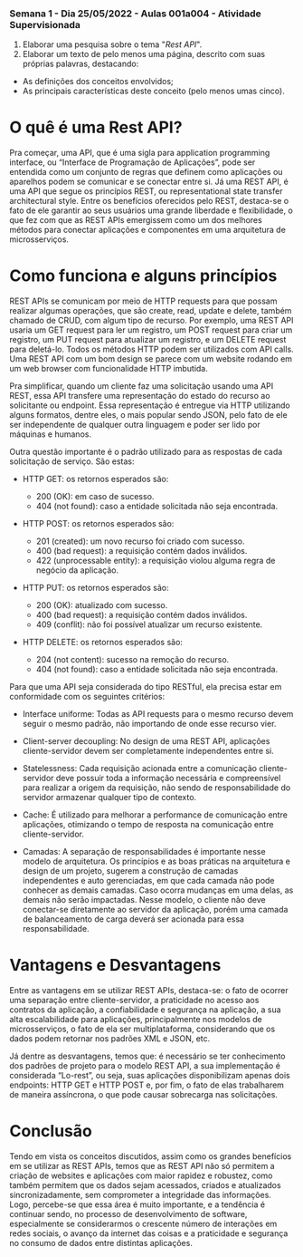 ### Semana 1 - Dia 25/05/2022 - Aulas 001a004 - Atividade Supervisionada


1. Elaborar uma pesquisa sobre o tema "_Rest API_".
2. Elaborar um texto de pelo menos uma página, descrito com suas próprias palavras, destacando:
* As definições dos conceitos envolvidos;
* As principais características deste conceito (pelo menos umas cinco).

# O quê é uma Rest API?

Pra começar, uma API, que é uma sigla para application programming interface, ou “Interface de Programação de Aplicações”, pode ser entendida como um conjunto de regras que definem como aplicações ou aparelhos podem se comunicar e se conectar entre si. Já uma REST API, é uma API que segue os princípios REST, ou representational state transfer architectural style. Entre os benefícios oferecidos pelo REST, destaca-se o fato de ele garantir ao seus usuários uma grande liberdade e flexibilidade, o que fez com que as REST APIs emergissem como um dos melhores métodos para conectar aplicações e componentes em uma arquitetura de microsserviços.

# Como funciona e alguns princípios

REST APIs se comunicam por meio de HTTP requests para que possam realizar algumas operações, que são create, read, update e delete, também chamado de CRUD, com algum tipo de recurso. Por exemplo, uma REST API usaria um GET request para ler um registro, um POST request para criar um registro, um PUT request para atualizar um registro, e um DELETE request para deletá-lo. Todos os métodos HTTP podem ser utilizados com API calls. Uma REST API com um bom design se parece com um website rodando em um web browser com funcionalidade HTTP imbutida.

Pra simplificar, quando um cliente faz uma solicitação usando uma API REST, essa API transfere uma representação do estado do recurso ao solicitante ou endpoint. Essa representação é entregue via HTTP utilizando alguns formatos, dentre eles, o mais popular sendo JSON, pelo fato de ele ser independente de qualquer outra linguagem e poder ser lido por máquinas e humanos. 

Outra questão importante é o padrão utilizado para as respostas de cada solicitação de serviço. São estas:

- HTTP GET: os retornos esperados são:

   - 200 (OK): em caso de sucesso.
   - 404 (not found): caso a entidade solicitada não seja encontrada.

- HTTP POST: os retornos esperados são:

   - 201 (created): um novo recurso foi criado com sucesso.
   - 400 (bad request): a requisição contém dados inválidos.
   - 422 (unprocessable entity): a requisição violou alguma regra de negócio da aplicação.

- HTTP PUT: os retornos esperados são:

   - 200 (OK): atualizado com sucesso.
   - 400 (bad request): a requisição contém dados inválidos.
   - 409 (conflit): não foi possível atualizar um recurso existente.

- HTTP DELETE: os retornos esperados são:

   - 204 (not content): sucesso na remoção do recurso.
   - 404 (not found): caso a entidade solicitada não seja encontrada.

Para que uma API seja considerada do tipo RESTful, ela precisa estar em conformidade com os seguintes critérios:

- Interface uniforme: Todas as API requests para o mesmo recurso devem seguir o mesmo padrão, não importando de onde esse recurso vier.

- Client-server decoupling: No design de uma REST API, aplicações cliente-servidor devem ser completamente independentes entre si.

- Statelessness: Cada requisição acionada entre a comunicação cliente-servidor deve possuir toda a informação necessária e compreensível para realizar a origem da requisição, não sendo de responsabilidade do servidor armazenar qualquer tipo de contexto.

- Cache: É utilizado para melhorar a performance de comunicação entre aplicações, otimizando o tempo de resposta na comunicação entre cliente-servidor.

- Camadas: A separação de responsabilidades é importante nesse modelo de arquitetura. Os princípios e as boas práticas na arquitetura e design de um projeto, sugerem a construção de camadas independentes e auto gerenciadas, em que cada camada não pode conhecer as demais camadas. Caso ocorra mudanças em uma delas, as demais não serão impactadas. Nesse modelo, o cliente não deve conectar-se diretamente ao servidor da aplicação, porém uma camada de balanceamento de carga deverá ser acionada para essa responsabilidade.

# Vantagens e Desvantagens

Entre as vantagens em se utilizar REST APIs, destaca-se: o fato de ocorrer uma separação entre cliente-servidor, a praticidade no acesso aos contratos da aplicação, a confiabilidade e segurança na aplicação, a sua alta escalabilidade para aplicações, principalmente nos modelos de microsserviços, o fato de ela ser multiplataforma, considerando que os dados podem retornar nos padrões XML e JSON, etc.

Já dentre as desvantagens, temos que: é necessário se ter conhecimento dos padrões de projeto para o modelo REST API, a sua implementação é considerada “Lo-rest”, ou seja, suas aplicações disponibilizam apenas dois endpoints: HTTP GET e HTTP POST e, por fim, o fato de elas trabalharem de maneira assíncrona, o que pode causar sobrecarga nas solicitações.


# Conclusão

Tendo em vista os conceitos discutidos, assim como os grandes benefícios em se utilizar as REST APIs, temos que as REST API não só permitem a criação de websites e aplicações com maior rapidez e robustez, como também permitem que os dados sejam acessados, criados e atualizados sincronizadamente, sem comprometer a integridade das informações. Logo, percebe-se que essa área é muito importante, e a tendência é continuar sendo, no processo de desenvolvimento de software, especialmente se considerarmos o crescente número de interações em redes sociais, o avanço da internet das coisas e a praticidade e segurança no consumo de dados entre distintas aplicações.

